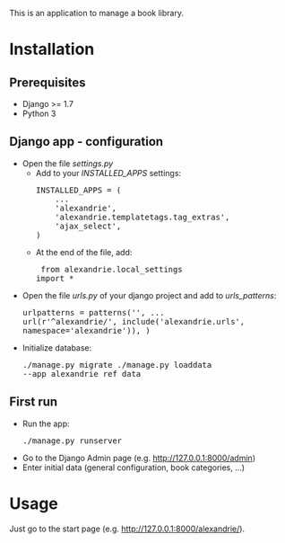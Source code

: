 This is an application to manage a book library.


# Installation
## Prerequisites
* Django >= 1.7
* Python 3
## Django app - configuration
* Open the file *settings.py*
  * Add to your *INSTALLED_APPS* settings:
    <pre>
    INSTALLED_APPS = (
        ...
        'alexandrie',
        'alexandrie.templatetags.tag_extras',
        'ajax_select',
    )
    </pre>
  * At the end of the file, add:<pre>
    from alexandrie.local_settings import *</pre>
* Open the file *urls.py* of your django project and add to *urls_patterns*:<pre>urlpatterns = patterns('',
    ...
    url(r'^alexandrie/', include('alexandrie.urls', namespace='alexandrie')),
)</pre>
* Initialize database:<pre>./manage.py migrate
./manage.py loaddata --app alexandrie ref_data</pre>

## First run

* Run the app:<pre>./manage.py runserver</pre>
* Go to the Django Admin page (e.g. http://127.0.0.1:8000/admin)
* Enter initial data (general configuration, book categories, ...)

# Usage

Just go to the start page (e.g. http://127.0.0.1:8000/alexandrie/).

